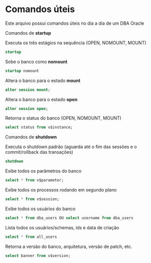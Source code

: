 # Comandos úteis

Este arquivo possui comandos úteis no dia a dia de um DBA Oracle


Comandos de **startup**

Executa os três estágios na sequência (OPEN, NOMOUNT, MOUNT)
```sql
startup 
```

Sobe o banco como **nomount**
```sql
startup nomount
```

Altera o banco para o estado **mount**
```sql
alter session mount;
```

Altera o banco para o estado **open**
```sql
alter session open;
```

Retorna o status do banco (OPEN, NOMOUNT, MOUNT)
```sql
select status from v$instance;
```

Comandos de **shutdown**

Executa o shutdown padrão (aguarda até o fim das sessões e o commit/rollback das transações)
```sql
shutdown 
```

Exibe todos os parâmetros do banco
```sql
select * from v$parameter;
```

Exibe todos os processos rodando em segundo plano
```sql
select * from v$session;
```

Exibe todos os usuários do banco
```sql
select * from dba_users OU select username from dba_users
```

Lista todos os usuários/schemas, ids e data de criação
```sql
select * from all_users
```

Retorna a versão do banco, arquitetura, versão de patch, etc.
```sql
select banner from v$version;
```
